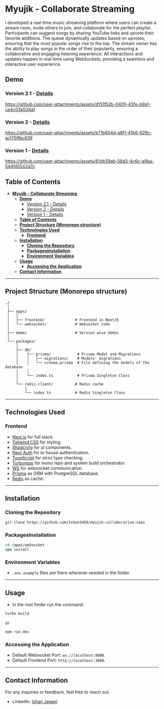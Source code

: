 # **Myujik - Collaborate Streaming**

I developed a real-time music streaming platform where users can create a stream room, invite others to join, and collaborate for the perfect playlist. Participants can suggest songs by sharing YouTube links and upvote their favorite additions. The queue dynamically updates based on upvotes, ensuring that the most popular songs rise to the top. The stream owner has the ability to play songs in the order of their popularity, ensuring a collaborative and engaging listening experience. All interactions and updates happen in real-time using WebSockets, providing a seamless and interactive user experience.

## **Demo**

### Version 2.1 - [Details](https://www.linkedin.com/posts/ishanjagani_hey-linkedin-two-new-updates-for-my-collaborative-activity-7286728058990948353-7HJR?utm_source=share&utm_medium=member_desktop)

https://github.com/user-attachments/assets/d151f52b-0405-43fe-b9a1-ce4c03e534a1

### Version 2 - [Details](https://www.linkedin.com/posts/ishanjagani_update-myujik-collaborate-streaming-platform-activity-7274824577615044610-aqdV?utm_source=share&utm_medium=member_desktop)

https://github.com/user-attachments/assets/b71b604d-a9f1-41b6-929c-acf75ffbc839

### Version 1 - [Details](https://www.linkedin.com/posts/ishanjagani_hey-linkedin-i-just-developed-a-real-time-activity-7255242397805084672-XA28?utm_source=share&utm_medium=member_desktop)

https://github.com/user-attachments/assets/61db59ab-56d3-4c6c-a9ba-544fd5542d7c

## **Table of Contents**

- [**Myujik - Collaborate Streaming**](#myujik---collaborate-streaming)
  - [**Demo**](#demo)
    - [Version 2.1 - Details](#version-21---details)
    - [Version 2 - Details](#version-2---details)
    - [Version 1 - Details](#version-1---details)
  - [**Table of Contents**](#table-of-contents)
  - [**Project Structure (Monorepo structure)**](#project-structure-monorepo-structure)
  - [**Technologies Used**](#technologies-used)
    - [**Frontend**](#frontend)
  - [**Installation**](#installation)
    - [**Cloning the Repository**](#cloning-the-repository)
    - [**PackagesInstallation**](#packagesinstallation)
    - [**Environment Variables**](#environment-variables)
  - [**Usage**](#usage)
    - [**Accessing the Application**](#accessing-the-application)
  - [**Contact Information**](#contact-information)

---

## **Project Structure (Monorepo structure)**

```plaintext
./
 │
 ├── apps/
 │   │
 │   ├── frontend/              # Frontend in NextJS
 │   └── websocket/             # Websocket Code
 │
 ├── demo/                      # Version wise demos
 │
 └── packages/
     │
     ├── db/
     │    ├── prisma/            # Prisma Model and Migrations
     │    │   ├── migrations/    # Models' migrations
     │    │   └── schema.prisma  # File defining the models of the database
     │    │
     │    └── index.ts           # Prisma Singleton Class
     │
     └── redis-client/          # Redis cache
         │
         └── index.ts           # Redis Singleton Class
```

---

## **Technologies Used**

### **Frontend**

- [Next.js](https://nextjs.org/) for full stack.
- [Tailwind CSS](https://tailwindcss.com/) for styling.
- [Shadcn/io](https://ui.shadcn.com/) for ui components.
- [Next Auth](https://next-auth.js.org/) for in-house authentication.
- [TypeScript](https://www.typescriptlang.org/) for strict type checking.
- [Turborepo](https://turbo.build/) for mono repo and system build orchestrator.
- [WS](https://www.npmjs.com/package/ws) for websocket communication.
- [Prisma](https://www.prisma.io/) as ORM with PostgreSQL database.
- [Redis](https://redis.io/) as cache.

---

## **Installation**

### **Cloning the Repository**

```bash
git clone https://github.com/Ishan3450/myujik-collaborative-saas
```

### **PackagesInstallation**

```bash
cd /apps/websocket
npm install
```

### **Environment Variables**

- `.env.example` files are there wherever needed in the folder.

---

## **Usage**

- In the root folder run the command:

```bash
turbo build
```

or

```bash
npm run dev
```

### **Accessing the Application**

- Default Websocket Port: `ws://localhost:8080`.
- Default Frontend Port: `http://localhost:3000`.

---

## **Contact Information**

For any inquiries or feedback, feel free to reach out.

- LinkedIn: [Ishan Jagani](https://www.linkedin.com/in/ishanjagani/)
